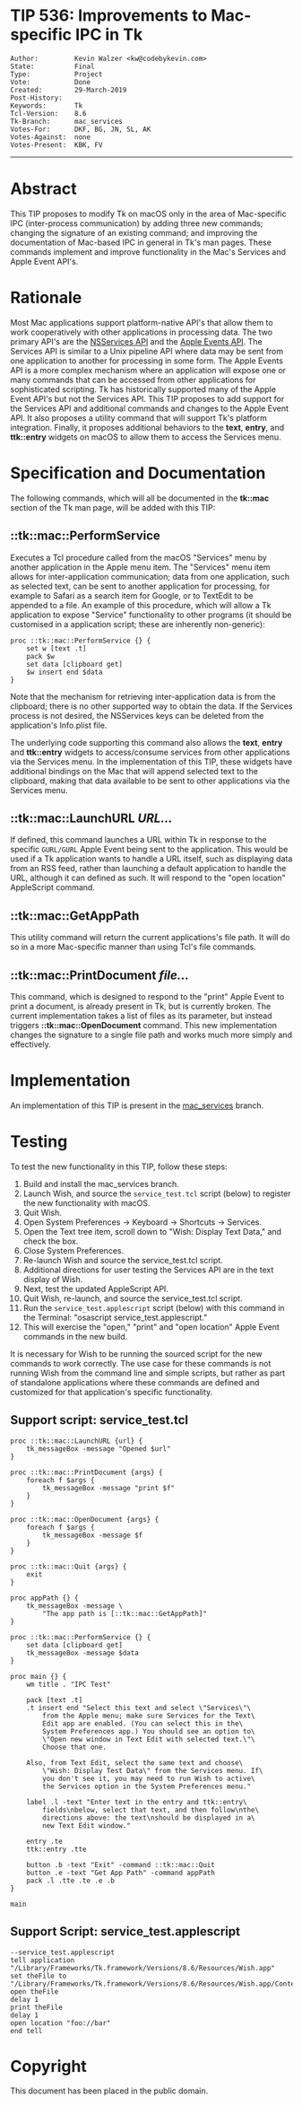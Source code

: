 # TIP 536: Improvements to Mac-specific IPC in Tk
	Author:         Kevin Walzer <kw@codebykevin.com>
	State:          Final
	Type:           Project
	Vote:           Done
	Created:        29-March-2019
	Post-History:   
	Keywords:       Tk
	Tcl-Version:    8.6
	Tk-Branch:      mac_services
	Votes-For:      DKF, BG, JN, SL, AK
	Votes-Against:  none
	Votes-Present:  KBK, FV
-----

# Abstract
 
This TIP proposes to modify Tk on macOS only in the area of Mac-specific IPC (inter-process communication) by adding three new commands; changing the signature of an existing command; and improving the documentation of Mac-based IPC in general in Tk's man pages. These commands implement and improve functionality in the Mac's Services and Apple Event API's.

# Rationale

Most Mac applications support platform-native API's that allow them to work cooperatively with other applications in processing data. The two primary API's are the [NSServices API](https://developer.apple.com/library/archive/documentation/Cocoa/Conceptual/SysServices/introduction.html#//apple_ref/doc/uid/10000101-SW1) and the [Apple Events API](https://developer.apple.com/documentation/applicationservices/apple_event_manager?language=objc). The Services API is similar to a Unix pipeline API where data may be sent from one application to another for processing in some form. The Apple Events API is a more complex mechanism where an application will expose one or many commands that can be accessed from other applications for sophisticated scripting. Tk has historically supported many of the Apple Event API's but not the Services API. This TIP proposes to add support for the Services API and additional commands and changes to the Apple Event API. It also proposes a utility command that will support Tk's platform integration. Finally, it proposes additional behaviors to the **text**, **entry**, and **ttk::entry** widgets on macOS to allow them to access the Services menu.

# Specification and Documentation

The following commands, which will all be documented in the **tk::mac** section of the Tk man page, will be added with this TIP: 

## ::tk::mac::PerformService

Executes a Tcl procedure called from the macOS "Services" menu by another application in the Apple menu item. The "Services" menu item allows for inter-application communication; data from one application, such as selected text, can be sent to another application for processing, for example to Safari as a search item for Google, or to TextEdit to be appended to a file. An example of this procedure, which will allow a Tk application to expose "Service" functionality to other programs (it should be customised in a application script; these are inherently non-generic): 

	proc ::tk::mac::PerformService {} {
		set w [text .t]
		pack $w
		set data [clipboard get]
		$w insert end $data
	}

Note that the mechanism for retrieving inter-application data is from the clipboard; there is no other supported way to obtain the data. If the Services process is not desired, the NSServices keys can be deleted from the application's Info.plist file. 

The underlying code supporting this command also allows the **text**, **entry** and **ttk::entry** widgets to access/consume services from other applications via the Services menu. 
In the implementation of this TIP, these widgets have additional bindings on the Mac that will append selected text to the clipboard, making that data available to be sent to other applications via the Services menu. 

## ::tk::mac::LaunchURL *URL...*

If defined, this command launches a URL within Tk in response to the specific `GURL/GURL` Apple Event being sent to the application. This would be used if a Tk application wants to handle a URL itself, such as displaying data from an RSS feed, rather than launching a default application to handle the URL, although it can defined as such. It will respond to the "open location" AppleScript command. 

## ::tk::mac::GetAppPath

This utility command will return the current applications's file path. It will do so in a more Mac-specific manner than using Tcl's file commands. 

## ::tk::mac::PrintDocument *file...*

This command, which is designed to respond to the "print" Apple Event to print a document, is already present in Tk, but is currently broken. The current implementation takes a list of files as its parameter, but instead triggers **::tk::mac::OpenDocument** command. This new implementation changes the signature to a single file path and works much more simply and effectively.

# Implementation

An implementation of this TIP is present in the [mac_services](/tk/timeline?r=mac_services) branch.

# Testing

To test the new functionality in this TIP, follow these steps: 

1. Build and install the mac_services branch.
2. Launch Wish, and source the `service_test.tcl` script (below) to register the new functionality with macOS.
3. Quit Wish.
4. Open System Preferences -> Keyboard -> Shortcuts -> Services.
5. Open the Text tree item, scroll down to "Wish: Display Text Data," and check the box.
6. Close System Preferences.
7. Re-launch Wish and source the service_test.tcl script.
8. Additional directions for user testing the Services API are in the text display of Wish.
9. Next, test the updated AppleScript API.
10. Quit Wish, re-launch, and source the service_test.tcl script.
11. Run the `service_test.applescript` script (below) with this command in the Terminal: "osascript service_test.applescript."
12. This will exercise the "open," "print" and "open location" Apple Event commands in the new build.

It is necessary for Wish to be running the sourced script for the new commands to work correctly. The use case for these commands is not running Wish from the command line and simple scripts, but rather as part of standalone applications where these commands are defined and customized for that application's specific functionality.

## Support script: service_test.tcl

	proc ::tk::mac::LaunchURL {url} {
		tk_messageBox -message "Opened $url"
	}

	proc ::tk::mac::PrintDocument {args} {
		foreach f $args {
			tk_messageBox -message "print $f"
		}
	}

	proc ::tk::mac::OpenDocument {args} {
		foreach f $args {
			tk_messageBox -message $f
		}
	}

	proc ::tk::mac::Quit {args} {
		exit
	}

	proc appPath {} {
		tk_messageBox -message \
			"The app path is [::tk::mac::GetAppPath]"
	}
	
	proc ::tk::mac::PerformService {} {
		set data [clipboard get]
		tk_messageBox -message $data
	}

	proc main {} {
		wm title . "IPC Test"

		pack [text .t]
		.t insert end "Select this text and select \"Services\"\
			from the Apple menu; make sure Services for the Text\
			Edit app are enabled. (You can select this in the\
			System Preferences app.) You should see an option to\
			\"Open new window in Text Edit with selected text.\"\
			Choose that one.

		Also, from Text Edit, select the same text and choose\
			\"Wish: Display Test Data\" from the Services menu. If\
			you don't see it, you may need to run Wish to active\
			the Services option in the System Preferences menu."

		label .l -text "Enter text in the entry and ttk::entry\
			fields\nbelow, select that text, and then follow\nthe\
			directions above: the text\nshould be displayed in a\
			new Text Edit window." 

		entry .te
		ttk::entry .tte

		button .b -text "Exit" -command ::tk::mac::Quit
		button .e -text "Get App Path" -command appPath
		pack .l .tte .te .e .b 
	}

	main

## Support Script: service_test.applescript

	--service_test.applescript
	tell application "/Library/Frameworks/Tk.framework/Versions/8.6/Resources/Wish.app"
	set theFile to "/Library/Frameworks/Tk.framework/Versions/8.6/Resources/Wish.app/Contents/Info.plist"
	open theFile
	delay 1
	print theFile
	delay 1
	open location "foo://bar"
	end tell

# Copyright

This document has been placed in the public domain.
